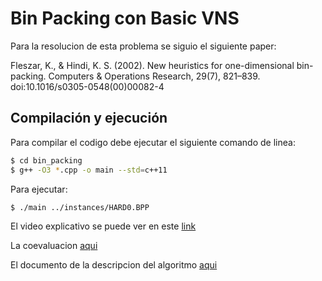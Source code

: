 # Bin Packing con Basic VNS

Para la resolucion de esta problema se siguio el siguiente paper:

Fleszar, K., & Hindi, K. S. (2002). New heuristics for one-dimensional bin-packing. Computers & Operations Research, 29(7), 821–839. doi:10.1016/s0305-0548(00)00082-4

## Compilación y ejecución

Para compilar el codigo debe ejecutar el siguiente comando de linea:
```bash
$ cd bin_packing
$ g++ -O3 *.cpp -o main --std=c++11
```

Para ejecutar:
```bash
$ ./main ../instances/HARD0.BPP
```

El video explicativo se puede ver en este [link](www.google.cl)

La coevaluacion [aqui](COEVALUACION.md)

El documento de la descripcion del algoritmo [aqui](Descripcion_del_algoritmo.pdf)